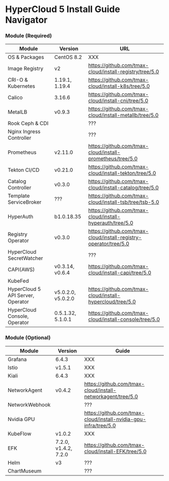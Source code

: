 
# HyperCloud 5 Install Guide Navigator

### Module (Required)
| Module | Version | URL |
| ------ | ------ | ------ |
| OS & Packages | CentOS 8.2 | XXX |
| Image Registry | v2 | https://github.com/tmax-cloud/install-registry/tree/5.0 |
| CRI-O & Kubernetes | 1.19.1, 1.19.4  | https://github.com/tmax-cloud/install-k8s/tree/5.0 |
| Calico | 3.16.6 | https://github.com/tmax-cloud/install-cni/tree/5.0 |
| MetalLB | v0.9.3 | https://github.com/tmax-cloud/install-metallb/tree/5.0 |
| Rook Ceph & CDI |  | ??? |
| Nginx Ingress Controller |  | ??? |
| Prometheus | v2.11.0 | https://github.com/tmax-cloud/install-prometheus/tree/5.0 |
| Tekton CI/CD | v0.21.0 | https://github.com/tmax-cloud/install-tekton/tree/5.0 |
| Catalog Controller | v0.3.0 | https://github.com/tmax-cloud/install-catalog/tree/5.0 |
| Template ServiceBroker | ??? | https://github.com/tmax-cloud/install-tsb/tree/tsb-5.0 |
| HyperAuth | b1.0.18.35 | https://github.com/tmax-cloud/install-hyperauth/tree/5.0 |
| Registry Operator | v0.3.0 | https://github.com/tmax-cloud/install-registry-operator/tree/5.0 |
| HyperCloud SecretWatcher |  | ??? |
| CAPI(AWS) | v0.3.14, v0.6.4 | https://github.com/tmax-cloud/install-capi/tree/5.0 |
| KubeFed | | |
| HyperCloud 5 API Server, Operator | v5.0.2.0, v5.0.2.0 | https://github.com/tmax-cloud/install-hypercloud/tree/5.0 |
| HyperCloud Console, Operator | 0.5.1.32, 5.1.0.1 | https://github.com/tmax-cloud/install-console/tree/5.0 |

### Module (Optional)
| Module | Version | Guide |
| ------ | ------ | ------ |
| Grafana | 6.4.3 | XXX |
| Istio | v1.5.1 |XXX |
| Kiali | 6.4.3 | XXX |
| NetworkAgent | v0.4.2 | https://github.com/tmax-cloud/install-networkagent/tree/5.0 |
| NetworkWebhook |  | ??? |
| Nvidia GPU | | https://github.com/tmax-cloud/install-nvidia-gpu-infra/tree/5.0 |
| KubeFlow | v1.0.2 | XXX |
| EFK | 7.2.0, v1.4.2, 7.2.0 | https://github.com/tmax-cloud/install-EFK/tree/5.0 |
| Helm | v3 | ??? |
| ChartMuseum |  | ??? |
